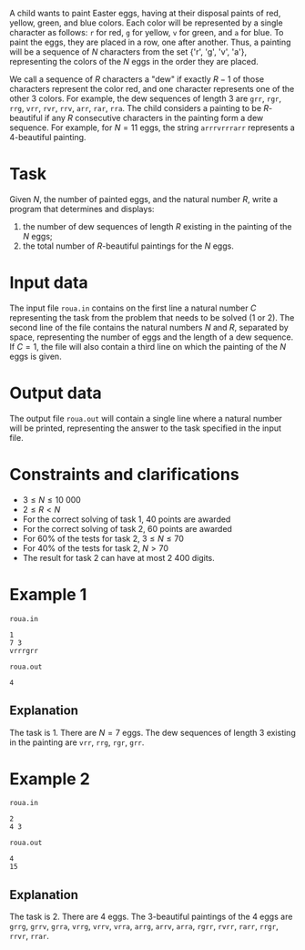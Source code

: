 A child wants to paint Easter eggs, having at their disposal paints of red, yellow, green, and blue colors. Each color will be represented by a single character as follows: `r` for red, `g` for yellow, `v` for green, and `a` for blue. To paint the eggs, they are placed in a row, one after another. Thus, a painting will be a sequence of $N$ characters from the set {'r', 'g', 'v', 'a'}, representing the colors of the $N$ eggs in the order they are placed. 

We call a sequence of $R$ characters a "dew" if exactly $R-1$ of those characters represent the color red, and one character represents one of the other 3 colors. For example, the dew sequences of length $3$ are `grr`, `rgr`, `rrg`, `vrr`, `rvr`, `rrv`, `arr`, `rar`, `rra`. The child considers a painting to be $R$-beautiful if any $R$ consecutive characters in the painting form a dew sequence. For example, for $N = 11$ eggs, the string `arrrvrrrarr` represents a $4$-beautiful painting.

# Task

Given $N$, the number of painted eggs, and the natural number $R$, write a program that determines and displays:

1. the number of dew sequences of length $R$ existing in the painting of the $N$ eggs;
2. the total number of $R$-beautiful paintings for the $N$ eggs.

# Input data

The input file `roua.in` contains on the first line a natural number $C$ representing the task from the problem that needs to be solved ($1$ or $2$). The second line of the file contains the natural numbers $N$ and $R$, separated by space, representing the number of eggs and the length of a dew sequence. If $C = 1$, the file will also contain a third line on which the painting of the $N$ eggs is given.

# Output data

The output file `roua.out` will contain a single line where a natural number will be printed, representing the answer to the task specified in the input file.

# Constraints and clarifications

* $3 \leq N \leq 10\ 000$
* $2 \leq R < N$
* For the correct solving of task $1$, $40$ points are awarded 
* For the correct solving of task $2$, $60$ points are awarded 
* For $60\%$ of the tests for task $2$, $3 \leq N \leq 70$
* For $40\%$ of the tests for task $2$, $N > 70$
* The result for task $2$ can have at most $2\ 400$ digits.

# Example 1

`roua.in`
```
1
7 3
vrrrgrr
```

`roua.out`
```
4
```

## Explanation

The task is $1$. There are $N = 7$ eggs. The dew sequences of length $3$ existing in the painting are `vrr`, `rrg`, `rgr`, `grr`.

# Example 2

`roua.in`
```
2
4 3
```

`roua.out`
```
4
15
```

## Explanation

The task is $2$. There are $4$ eggs.
The $3$-beautiful paintings of the $4$ eggs are `grrg`, `grrv`, `grra`, `vrrg`, `vrrv`, `vrra`, `arrg`, `arrv`, `arra`, `rgrr`, `rvrr`, `rarr`, `rrgr`, `rrvr`, `rrar`.